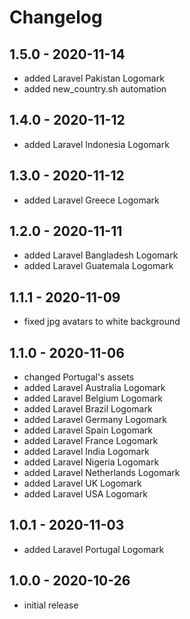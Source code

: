 # Changelog

## 1.5.0 - 2020-11-14

- added Laravel Pakistan Logomark
- added new_country.sh automation

## 1.4.0 - 2020-11-12

- added Laravel Indonesia Logomark

## 1.3.0 - 2020-11-12

- added Laravel Greece Logomark

## 1.2.0 - 2020-11-11

- added Laravel Bangladesh Logomark
- added Laravel Guatemala Logomark

## 1.1.1 - 2020-11-09

- fixed jpg avatars to white background

## 1.1.0 - 2020-11-06

- changed Portugal's assets
- added Laravel Australia Logomark
- added Laravel Belgium Logomark
- added Laravel Brazil Logomark
- added Laravel Germany Logomark
- added Laravel Spain Logomark
- added Laravel France Logomark
- added Laravel India Logomark
- added Laravel Nigeria Logomark
- added Laravel Netherlands Logomark
- added Laravel UK Logomark
- added Laravel USA Logomark

## 1.0.1 - 2020-11-03

- added Laravel Portugal Logomark

## 1.0.0 - 2020-10-26

- initial release
